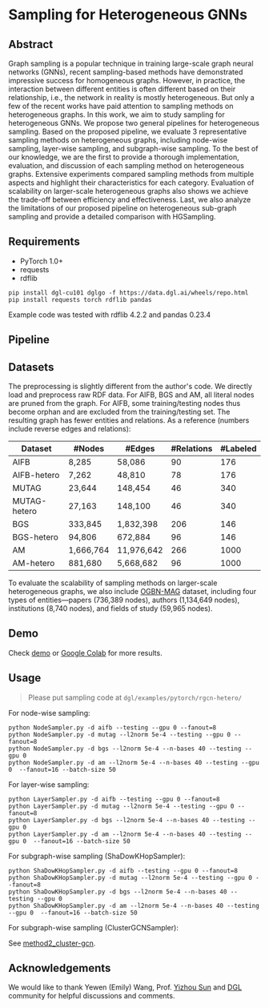 # Sampling for Heterogeneous GNNs

## Abstract

Graph sampling is a popular technique in training large-scale graph neural networks (GNNs), recent sampling-based methods have demonstrated impressive success for homogeneous graphs. However, in practice, the interaction between different entities is often different based on their relationship, i.e., the network in reality is mostly heterogeneous. But only a few of the recent works have paid attention to sampling methods on heterogeneous graphs. In this work, we aim to study sampling for heterogeneous GNNs. We propose two general pipelines for heterogeneous sampling. Based on the proposed pipeline, we evaluate 3 representative sampling methods on heterogeneous graphs, including node-wise sampling, layer-wise sampling, and subgraph-wise sampling. To the best of our knowledge, we are the first to provide a thorough implementation, evaluation, and discussion of each sampling method on heterogeneous graphs. Extensive experiments compared sampling methods from multiple aspects and highlight their characteristics for each category. Evaluation of scalability on larger-scale heterogeneous graphs also shows we achieve the trade-off between efficiency and effectiveness. Last, we also analyze the limitations of our proposed pipeline on heterogeneous sub-graph sampling and provide a detailed comparison with HGSampling.


## Requirements 

* PyTorch 1.0+
* requests
* rdflib

```
pip install dgl-cu101 dglgo -f https://data.dgl.ai/wheels/repo.html
pip install requests torch rdflib pandas
```

Example code was tested with rdflib 4.2.2 and pandas 0.23.4


## Pipeline



## Datasets

The preprocessing is slightly different from the author's code. We directly load and preprocess
raw RDF data. For AIFB, BGS and AM,
all literal nodes are pruned from the graph. For AIFB, some training/testing nodes
thus become orphan and are excluded from the training/testing set. The resulting graph
has fewer entities and relations. As a reference (numbers include reverse edges and relations):

| Dataset | #Nodes | #Edges | #Relations | #Labeled |
| --- | --- | --- | --- | --- |
| AIFB | 8,285 | 58,086 | 90 | 176 |
| AIFB-hetero | 7,262 | 48,810 | 78 | 176 |
| MUTAG | 23,644 | 148,454 | 46 | 340 |
| MUTAG-hetero | 27,163 | 148,100 | 46 | 340 |
| BGS | 333,845 | 1,832,398 | 206 | 146 |
| BGS-hetero | 94,806 | 672,884 | 96 | 146 |
| AM | 1,666,764 | 11,976,642 | 266 | 1000 |
| AM-hetero | 881,680 | 5,668,682 | 96 | 1000 |


To evaluate the scalability of sampling methods on larger-scale heterogeneous graphs, we also include [OGBN-MAG](https://ogb.stanford.edu/docs/nodeprop/#ogbn-mag) dataset, including four types of entities—papers (736,389 nodes), authors (1,134,649 nodes), institutions (8,740 nodes), and fields of study (59,965 nodes).


## Demo

Check [demo](https://github.com/Eurus-Holmes/Heterogeneous_Sampling/tree/main/code/demo) or [Google Colab](https://colab.research.google.com/drive/1yaMufnRZMcV2rV07blhjbCFV8XFgc3S8?usp=sharing) for more results.


## Usage

> Please put sampling code at `dgl/examples/pytorch/rgcn-hetero/`

For node-wise sampling:

```
python NodeSampler.py -d aifb --testing --gpu 0 --fanout=8
python NodeSampler.py -d mutag --l2norm 5e-4 --testing --gpu 0 --fanout=8
python NodeSampler.py -d bgs --l2norm 5e-4 --n-bases 40 --testing --gpu 0
python NodeSampler.py -d am --l2norm 5e-4 --n-bases 40 --testing --gpu 0  --fanout=16 --batch-size 50
```

For layer-wise sampling:

```
python LayerSampler.py -d aifb --testing --gpu 0 --fanout=8
python LayerSampler.py -d mutag --l2norm 5e-4 --testing --gpu 0 --fanout=8
python LayerSampler.py -d bgs --l2norm 5e-4 --n-bases 40 --testing --gpu 0
python LayerSampler.py -d am --l2norm 5e-4 --n-bases 40 --testing --gpu 0  --fanout=16 --batch-size 50
```

For subgraph-wise sampling (ShaDowKHopSampler):

```
python ShaDowKHopSampler.py -d aifb --testing --gpu 0 --fanout=8
python ShaDowKHopSampler.py -d mutag --l2norm 5e-4 --testing --gpu 0 --fanout=8
python ShaDowKHopSampler.py -d bgs --l2norm 5e-4 --n-bases 40 --testing --gpu 0
python ShaDowKHopSampler.py -d am --l2norm 5e-4 --n-bases 40 --testing --gpu 0  --fanout=16 --batch-size 50
```

For subgraph-wise sampling (ClusterGCNSampler):

See [method2_cluster-gcn](https://github.com/Eurus-Holmes/Heterogeneous_Sampling/tree/main/code/method2_cluster-gcn).


## Acknowledgements

We would like to thank Yewen (Emily) Wang, Prof. [Yizhou Sun](https://web.cs.ucla.edu/~yzsun/) and [DGL](https://github.com/dmlc/dgl) community for helpful discussions and comments.

